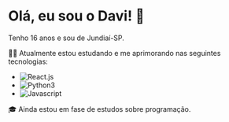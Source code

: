 # Olá, eu sou o Davi! 👋

Tenho 16 anos e sou de Jundiaí-SP.

👨‍💻 Atualmente estou estudando e me aprimorando nas seguintes tecnologias:

- ![React.js](https://img.shields.io/badge/-React.js-61dafb?style=flat-square&logo=react&logoColor=white)
- ![Python3](https://img.shields.io/badge/-Python3-3776ab?style=flat-square&logo=python&logoColor=white)
- ![Javascript](https://img.shields.io/badge/-Javascript-f7df1e?style=flat-square&logo=javascript&logoColor=white)

🎓 Ainda estou em fase de estudos sobre programação.
